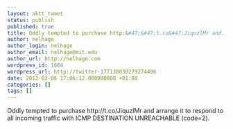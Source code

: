 ```yaml
---
layout: aktt_tweet
status: publish
published: true
title: Oddly tempted to purchase http:&#47;&#47;t.co&#47;JiquzlMr and...
author: nelhage
author_login: nelhage
author_email: nelhage@mit.edu
author_url: http://nelhage.com
wordpress_id: 1664
wordpress_url: http://twitter-177138030279274496
date: 2012-03-06 17:06:12.000000000 +01:00
categories: []
tags: []
---
```

Oddly tempted to purchase http:&#47;&#47;t.co&#47;JiquzlMr and arrange it to respond to all incoming traffic with ICMP DESTINATION UNREACHABLE (code=2).
